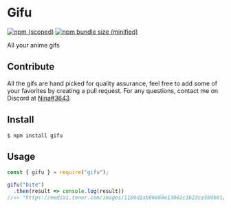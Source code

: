 # Gifu

[![npm (scoped)](https://img.shields.io/npm/v/gifu.svg)](https://www.npmjs.com/package/gifu)
[![npm bundle size (minified)](https://img.shields.io/bundlephobia/min/gifu.svg)](https://www.npmjs.com/package/gifu)

All your anime gifs

## Contribute

All the gifs are hand picked for quality assurance, feel free to add some of your favorites by creating a pull request. For any questions, contact me on Discord at [Nina#3643](https://discord.com/users/568824243396149248)

## Install

```
$ npm install gifu
```

## Usage

```js
const { gifu } = require("gifu");

gifu("bite")
  .then(result => console.log(result))
//=> "https://media1.tenor.com/images/1169d1ab96669e13062c1b23ce5b9b01/tenor.gif"
```
